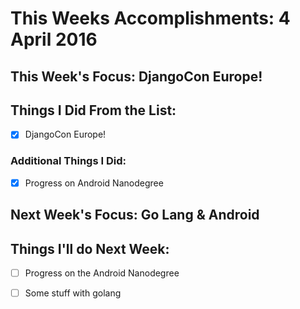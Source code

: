 # This Weeks Accomplishments: 4 April 2016

## This Week's Focus: DjangoCon Europe!

## Things I Did From the List:
- [x] DjangoCon Europe!

### Additional Things I Did:
- [x] Progress on Android Nanodegree

## Next Week's Focus: Go Lang & Android

## Things I'll do Next Week:
- [ ] Progress on the Android Nanodegree
- [ ] Some stuff with golang

